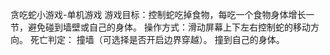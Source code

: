贪吃蛇小游戏-单机游戏
游戏目标：控制蛇吃掉食物，每吃一个食物身体增长一节，避免碰到墙壁或自己的身体。
操作方式：滑动屏幕上下左右控制蛇的移动方向。
死亡判定：
撞墙（可选择是否开启边界穿越）。
撞到自己的身体。